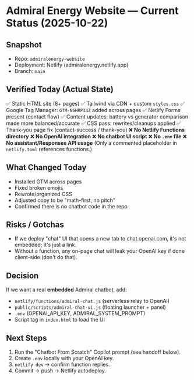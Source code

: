 # Admiral Energy Website — Current Status (2025-10-22)

## Snapshot
- Repo: `admiralenergy-website`
- Deployment: Netlify (admiralenergy.netlify.app)
- Branch: `main`

## Verified Today (Actual State)
✅ Static HTML site (8+ pages)
✅ Tailwind via CDN + custom `styles.css`
✅ Google Tag Manager: `GTM-N6HRP34Z` added across pages
✅ Netlify Forms present (contact flow)
✅ Content updates: battery vs generator comparison made more balanced/accurate
✅ CSS pass: rewrites/cleanups applied
✅ Thank-you page fix (contact-success / thank-you)
❌ **No Netlify Functions directory**
❌ **No OpenAI integration**
❌ **No chatbot UI script**
❌ **No `.env` file**
❌ **No assistant/Responses API usage**
(Only a commented placeholder in `netlify.toml` references functions.)

## What Changed Today
- Installed GTM across pages
- Fixed broken emojis
- Rewrote/organized CSS
- Adjusted copy to be "math-first, no pitch"
- Confirmed there is *no* chatbot code in the repo

## Risks / Gotchas
- If we deploy "chat" UI that opens a new tab to chat.openai.com, it's not embedded; it's just a link.
- Without a function, any on-page chat will leak your OpenAI key if done client-side (don't do that).

## Decision
If we want a real **embedded** Admiral chatbot, add:
- `netlify/functions/admiral-chat.js` (serverless relay to OpenAI)
- `public/scripts/admiral-chat-ui.js` (floating launcher + panel)
- `.env` (OPENAI_API_KEY, ADMIRAL_SYSTEM_PROMPT)
- Script tag in `index.html` to load the UI

## Next Steps
1. Run the "Chatbot From Scratch" Copilot prompt (see handoff below).
2. Create `.env` locally with your OpenAI key.
3. `netlify dev` → confirm function replies.
4. Commit → push → Netlify autodeploy.
